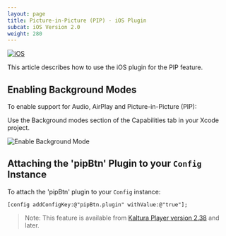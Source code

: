 ```yaml
---
layout: page
title: Picture-in-Picture (PIP) - iOS Plugin
subcat: iOS Version 2.0
weight: 280
---
```


[![iOS](https://img.shields.io/badge/iOS-Supported-green.svg)](https://github.com/kaltura/player-sdk-native-ios) 

This article describes how to use the iOS plugin for the PIP feature.

## Enabling Background Modes  

To enable support for Audio, AirPlay and Picture-in-Picture (PIP):

Use the Background modes section of the Capabilities tab in your Xcode project.

![Enable Background Mode](https://developer.apple.com/library/ios/documentation/IDEs/Conceptual/AppDistributionGuide/Art/4_enablebackgroundmodes_2x.png)

## Attaching the 'pipBtn' Plugin to your `Config` Instance  

To attach the 'pipBtn' plugin to your `Config` instance:
```objective_c 
[config addConfigKey:@"pipBtn.plugin" withValue:@"true"];
```

> Note: This feature is available from [Kaltura Player version 2.38](https://github.com/kaltura/mwEmbed/releases) and later.

